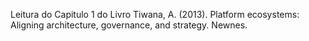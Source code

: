 Leitura do Capitulo 1 do Livro Tiwana, A. (2013). Platform ecosystems: Aligning architecture, governance, and strategy. Newnes.